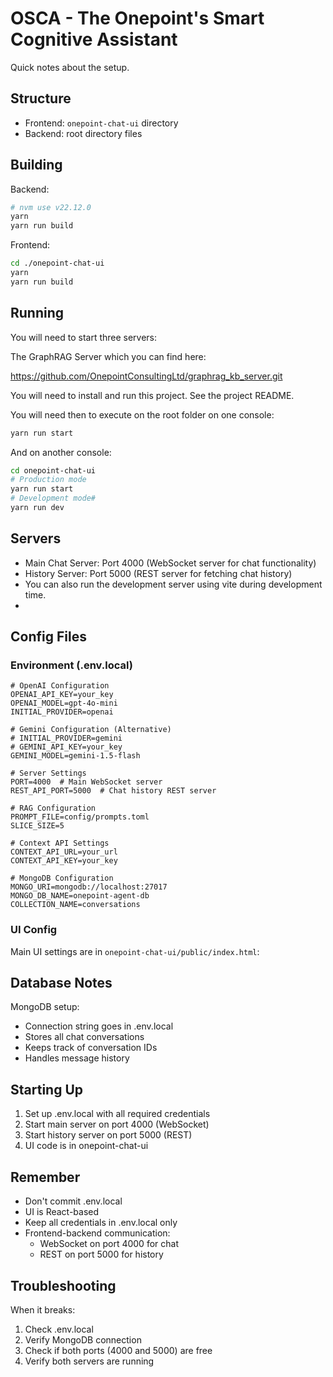 # OSCA - The Onepoint's Smart Cognitive Assistant

Quick notes about the setup.

## Structure

- Frontend: `onepoint-chat-ui` directory
- Backend: root directory files

## Building

Backend:

```bash
# nvm use v22.12.0
yarn
yarn run build
```

Frontend:

```bash
cd ./onepoint-chat-ui
yarn
yarn run build
```

## Running

You will need to start three servers:

The GraphRAG Server which you can find here:

https://github.com/OnepointConsultingLtd/graphrag_kb_server.git

You will need to install and run this project. See the project README.

You will need then to execute on the root folder on one console:

```bash
yarn run start
```

And on another console:

```bash
cd onepoint-chat-ui
# Production mode
yarn run start
# Development mode#
yarn run dev
```

## Servers

- Main Chat Server: Port 4000 (WebSocket server for chat functionality)
- History Server: Port 5000 (REST server for fetching chat history)
- You can also run the development server using vite during development time.
-

## Config Files

### Environment (.env.local)

```
# OpenAI Configuration
OPENAI_API_KEY=your_key
OPENAI_MODEL=gpt-4o-mini
INITIAL_PROVIDER=openai

# Gemini Configuration (Alternative)
# INITIAL_PROVIDER=gemini
# GEMINI_API_KEY=your_key
GEMINI_MODEL=gemini-1.5-flash

# Server Settings
PORT=4000  # Main WebSocket server
REST_API_PORT=5000  # Chat history REST server

# RAG Configuration
PROMPT_FILE=config/prompts.toml
SLICE_SIZE=5

# Context API Settings
CONTEXT_API_URL=your_url
CONTEXT_API_KEY=your_key

# MongoDB Configuration
MONGO_URI=mongodb://localhost:27017
MONGO_DB_NAME=onepoint-agent-db
COLLECTION_NAME=conversations
```

### UI Config

Main UI settings are in `onepoint-chat-ui/public/index.html`:

## Database Notes

MongoDB setup:

- Connection string goes in .env.local
- Stores all chat conversations
- Keeps track of conversation IDs
- Handles message history

## Starting Up

1. Set up .env.local with all required credentials
2. Start main server on port 4000 (WebSocket)
3. Start history server on port 5000 (REST)
4. UI code is in onepoint-chat-ui

## Remember

- Don't commit .env.local
- UI is React-based
- Keep all credentials in .env.local only
- Frontend-backend communication:
  - WebSocket on port 4000 for chat
  - REST on port 5000 for history

## Troubleshooting

When it breaks:

1. Check .env.local
2. Verify MongoDB connection
3. Check if both ports (4000 and 5000) are free
4. Verify both servers are running
